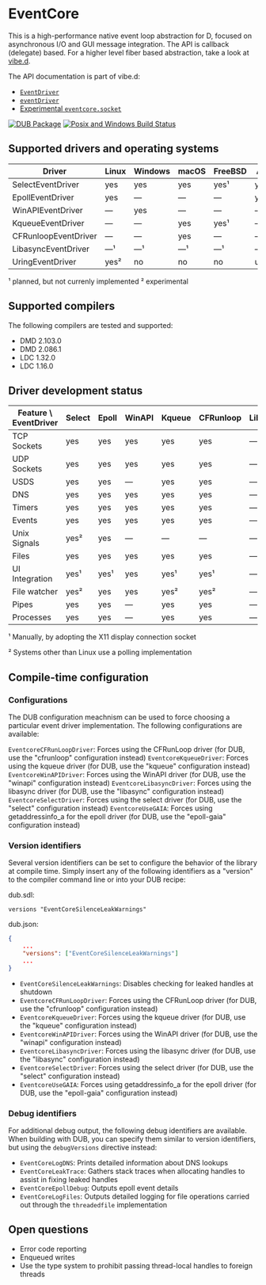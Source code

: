 EventCore
=========

This is a high-performance native event loop abstraction for D, focused on asynchronous I/O and GUI message integration. The API is callback (delegate) based. For a higher level fiber based abstraction, take a look at [vibe.d](https://vibed.org/).

The API documentation is part of vibe.d:
- [`EventDriver`](https://vibed.org/api/eventcore.driver/EventDriver)
- [`eventDriver`](https://vibed.org/api/eventcore.core/eventDriver)
- [Experimental `eventcore.socket`](https://vibed.org/api/eventcore.socket/)

[![DUB Package](https://img.shields.io/dub/v/eventcore.svg)](https://code.dlang.org/packages/eventcore)
[![Posix and Windows Build Status](https://github.com/vibe-d/eventcore/actions/workflows/ci.yml/badge.svg)](https://github.com/vibe-d/eventcore/actions/workflows/ci.yml)

Supported drivers and operating systems
---------------------------------------

Driver               | Linux   | Windows | macOS   | FreeBSD | Android | iOS
---------------------|---------|---------|---------|---------|---------|---------
SelectEventDriver    | yes     | yes     | yes     | yes¹    | yes     | yes
EpollEventDriver     | yes     | &mdash; | &mdash; | &mdash; | yes     | &mdash;
WinAPIEventDriver    | &mdash; | yes     | &mdash; | &mdash; | &mdash; | &mdash;
KqueueEventDriver    | &mdash; | &mdash; | yes     | yes¹    | &mdash; | yes
CFRunloopEventDriver | &mdash; | &mdash; | yes     | &mdash; | &mdash; | yes
LibasyncEventDriver  | &mdash;¹| &mdash;¹| &mdash;¹| &mdash;¹| &mdash; | &mdash;
UringEventDriver     | yes²    | no      | no      | no      | unknown | no

¹ planned, but not currenly implemented
² experimental


Supported compilers
-------------------

The following compilers are tested and supported:

- DMD 2.103.0
- DMD 2.086.1
- LDC 1.32.0
- LDC 1.16.0


Driver development status
-------------------------

Feature \ EventDriver | Select | Epoll | WinAPI  | Kqueue  | CFRunloop | Libasync | Uring
----------------------|--------|-------|---------|---------|-----------|----------|-------
TCP Sockets           | yes    | yes   | yes     | yes     | yes       | &mdash;  | &mdash;
UDP Sockets           | yes    | yes   | yes     | yes     | yes       | &mdash;  | &mdash;
USDS                  | yes    | yes   | &mdash; | yes     | yes       | &mdash;  | &mdash;
DNS                   | yes    | yes   | yes     | yes     | yes       | &mdash;  | &mdash;
Timers                | yes    | yes   | yes     | yes     | yes       | &mdash;  | &mdash;
Events                | yes    | yes   | yes     | yes     | yes       | &mdash;  | &mdash;
Unix Signals          | yes²   | yes   | &mdash; | &mdash; | &mdash;   | &mdash;  | &mdash;
Files                 | yes    | yes   | yes     | yes     | yes       | &mdash;  | yes
UI Integration        | yes¹   | yes¹  | yes     | yes¹    | yes¹      | &mdash;  | yes?
File watcher          | yes²   | yes   | yes     | yes²    | yes²      | &mdash;  | &mdash;
Pipes                 | yes    | yes   | &mdash; | yes     | yes       | &mdash;  | &mdash;
Processes             | yes    | yes   | &mdash; | yes     | yes       | &mdash;  | &mdash;

¹ Manually, by adopting the X11 display connection socket

² Systems other than Linux use a polling implementation


Compile-time configuration
--------------------------

### Configurations

The DUB configuration meachnism can be used to force choosing a particular
event driver implementation. The following configurations are available:

`EventcoreCFRunLoopDriver`: Forces using the CFRunLoop driver (for DUB, use the "cfrunloop" configuration instead)
`EventcoreKqueueDriver`: Forces using the kqueue driver (for DUB, use the "kqueue" configuration instead)
`EventcoreWinAPIDriver`: Forces using the WinAPI driver (for DUB, use the "winapi" configuration instead)
`EventcoreLibasyncDriver`: Forces using the libasync driver (for DUB, use the "libasync" configuration instead)
`EventcoreSelectDriver`: Forces using the select driver (for DUB, use the "select" configuration instead)
`EventcoreUseGAIA`: Forces using getaddressinfo_a for the epoll driver (for DUB, use the "epoll-gaia" configuration instead)


### Version identifiers

Several version identifiers can be set to configure the behavior of the library
at compile time. Simply insert any of the following identifiers as a "version"
to the compiler command line or into your DUB recipe:

dub.sdl:
```SDL
versions "EventCoreSilenceLeakWarnings"
```

dub.json:
```JSON
{
	...
	"versions": ["EventCoreSilenceLeakWarnings"]
	...
}
```

- `EventCoreSilenceLeakWarnings`: Disables checking for leaked handles at shutdown
- `EventcoreCFRunLoopDriver`: Forces using the CFRunLoop driver (for DUB, use the "cfrunloop" configuration instead)
- `EventcoreKqueueDriver`: Forces using the kqueue driver (for DUB, use the "kqueue" configuration instead)
- `EventcoreWinAPIDriver`: Forces using the WinAPI driver (for DUB, use the "winapi" configuration instead)
- `EventcoreLibasyncDriver`: Forces using the libasync driver (for DUB, use the "libasync" configuration instead)
- `EventcoreSelectDriver`: Forces using the select driver (for DUB, use the "select" configuration instead)
- `EventcoreUseGAIA`: Forces using getaddressinfo_a for the epoll driver (for DUB, use the "epoll-gaia" configuration instead)


### Debug identifiers

For additional debug output, the following debug identifiers are available. When
building with DUB, you can specify them similar to version identifiers, but using
the `debugVersions` directive instead:

- `EventCoreLogDNS`: Prints detailed information about DNS lookups
- `EventCoreLeakTrace`: Gathers stack traces when allocating handles to assist in fixing leaked handles
- `EventCoreEpollDebug`: Outputs epoll event details
- `EventCoreLogFiles`: Outputs detailed logging for file operations carried out through the `threadedfile` implementation


Open questions
--------------

- Error code reporting
- Enqueued writes
- Use the type system to prohibit passing thread-local handles to foreign threads
